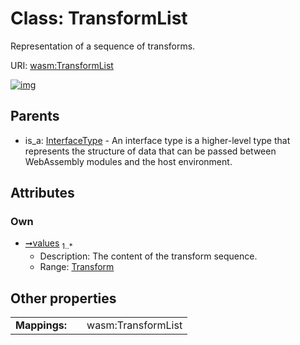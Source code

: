 
# Class: TransformList

Representation of a sequence of transforms.

URI: [wasm:TransformList](https://w3id.org/itk/wasmTransformList)


[![img](https://yuml.me/diagram/nofunky;dir:TB/class/[Transform]<values%201..*-++[TransformList],[InterfaceType]^-[TransformList],[Transform],[InterfaceType])](https://yuml.me/diagram/nofunky;dir:TB/class/[Transform]<values%201..*-++[TransformList],[InterfaceType]^-[TransformList],[Transform],[InterfaceType])

## Parents

 *  is_a: [InterfaceType](InterfaceType.md) - An interface type is a higher-level type that represents the structure of data that can be passed between WebAssembly modules and the host environment.

## Attributes


### Own

 * [➞values](transformList__values.md)  <sub>1..\*</sub>
     * Description: The content of the transform sequence.
     * Range: [Transform](Transform.md)

## Other properties

|  |  |  |
| --- | --- | --- |
| **Mappings:** | | wasm:TransformList |